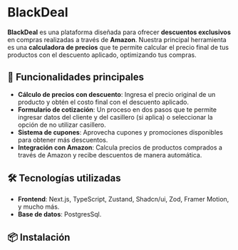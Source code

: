 # BlackDeal

**BlackDeal** es una plataforma diseñada para ofrecer **descuentos exclusivos** en compras realizadas a través de **Amazon**. Nuestra principal herramienta es una **calculadora de precios** que te permite calcular el precio final de tus productos con el descuento aplicado, optimizando tus compras.

## 🚀 Funcionalidades principales

- **Cálculo de precios con descuento**: Ingresa el precio original de un producto y obtén el costo final con el descuento aplicado.
- **Formulario de cotización**: Un proceso en dos pasos que te permite ingresar datos del cliente y del casillero (si aplica) o seleccionar la opción de no utilizar casillero.
- **Sistema de cupones**: Aprovecha cupones y promociones disponibles para obtener más descuentos.
- **Integración con Amazon**: Calcula precios de productos comprados a través de Amazon y recibe descuentos de manera automática.

## 🛠️ Tecnologías utilizadas

- **Frontend**: Next.js, TypeScript, Zustand, Shadcn/ui, Zod, Framer Motion, y mucho más.
- **Base de datos**: PostgresSql.

## 📦 Instalación

